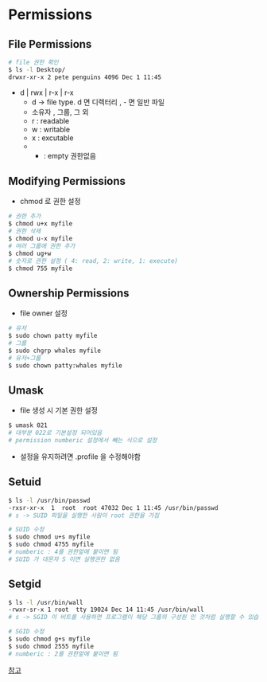 # Permissions
## File Permissions

```bash
# file 권한 확인
$ ls -l Desktop/
drwxr-xr-x 2 pete penguins 4096 Dec 1 11:45
```

- d | rwx | r-x | r-x
    - d → file type.     d 면 디렉터리 , - 면 일반 파일
    - 소유자 , 그룹, 그 외
    - r  : readable
    - w : writable
    - x : excutable
    - - : empty 권한없음

## Modifying Permissions
- chmod 로 권한 설정

```bash
# 권한 추가
$ chmod u+x myfile
# 권한 삭제
$ chmod u-x myfile
# 여러 그룹에 권한 추가
$ chmod ug+w
# 숫자로 권한 설정 ( 4: read, 2: write, 1: execute)
$ chmod 755 myfile
```

## Ownership Permissions
- file owner 설정

```bash
# 유저
$ sudo chown patty myfile
# 그룹
$ sudo chgrp whales myfile
# 유저+그룹
$ sudo chown patty:whales myfile
```

## Umask
- file 생성 시 기본 권한 설정

```bash
$ umask 021
# 대부분 022로 기본설정 되어있음
# permission numberic 설정에서 빼는 식으로 설정
```

- 설정을 유지하려면 .profile 을 수정해야함

## Setuid

```bash
$ ls -l /usr/bin/passwd
-rxsr-xr-x  1  root  root 47032 Dec 1 11:45 /usr/bin/passwd
# s -> SUID 파일을 실행한 사람이 root 권한을 가짐

# SUID 수정
$ sudo chmod u+s myfile
$ sudo chmod 4755 myfile
# numberic : 4를 권한앞에 붙이면 됨
# SUID 가 대문자 S 이면 실행권한 없음
```

## Setgid

```bash
$ ls -l /usr/bin/wall
-rwxr-sr-x 1 root  tty 19024 Dec 14 11:45 /usr/bin/wall
# s -> SGID 이 비트를 사용하면 프로그램이 해당 그룹의 구성원 인 것처럼 실행할 수 있습니다.

# SGID 수정
$ sudo chmod g+s myfile
$ sudo chmod 2555 myfile
# numberic : 2를 권한앞에 붙이면 됨
```

[참고](https://linuxjourney.com/lesson/file-permissions)